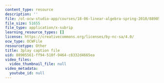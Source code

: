 ```yaml
---
content_type: resource
description: ''
file: /ol-ocw-studio-app/courses/18-06-linear-algebra-spring-2010/88905561ff94510f9464c8332d4665ea_YzZUIYRCE38.vtt
file_size: 51655
file_type: application/x-subrip
learning_resource_types: []
license: https://creativecommons.org/licenses/by-nc-sa/4.0/
ocw_type: OCWFile
resourcetype: Other
title: 3play caption file
uid: 88905561-ff94-510f-9464-c8332d4665ea
video_files:
  video_thumbnail_file: null
video_metadata:
  youtube_id: null
---
```

